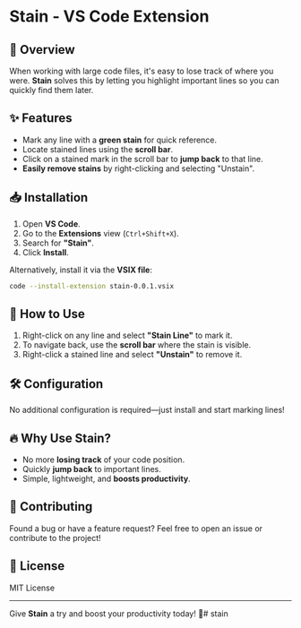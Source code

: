 # Stain - VS Code Extension

## 📌 Overview
When working with large code files, it's easy to lose track of where you were. **Stain** solves this by letting you highlight important lines so you can quickly find them later.

## ✨ Features
- Mark any line with a **green stain** for quick reference.
- Locate stained lines using the **scroll bar**.
- Click on a stained mark in the scroll bar to **jump back** to that line.
- **Easily remove stains** by right-clicking and selecting "Unstain".

## 📥 Installation
1. Open **VS Code**.
2. Go to the **Extensions** view (`Ctrl+Shift+X`).
3. Search for **"Stain"**.
4. Click **Install**.

Alternatively, install it via the **VSIX file**:
```sh
code --install-extension stain-0.0.1.vsix
```

## 🚀 How to Use
1. Right-click on any line and select **"Stain Line"** to mark it.
2. To navigate back, use the **scroll bar** where the stain is visible.
3. Right-click a stained line and select **"Unstain"** to remove it.

## 🛠️ Configuration
No additional configuration is required—just install and start marking lines!

## 🔥 Why Use Stain?
- No more **losing track** of your code position.
- Quickly **jump back** to important lines.
- Simple, lightweight, and **boosts productivity**.

## 🤝 Contributing
Found a bug or have a feature request? Feel free to open an issue or contribute to the project!

## 📜 License
MIT License

---
Give **Stain** a try and boost your productivity today! 🚀# stain
